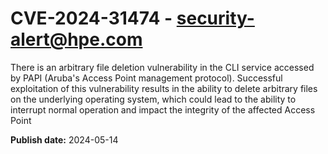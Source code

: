 # CVE-2024-31474 - security-alert@hpe.com

There is an arbitrary file deletion vulnerability in the CLI service accessed by PAPI (Aruba's Access Point management protocol). Successful exploitation of this vulnerability results in the ability to delete arbitrary files on the underlying operating system, which could lead to the ability to interrupt normal operation and impact the integrity of the affected Access Point



**Publish date:** 2024-05-14
